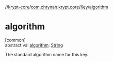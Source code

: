//[krypt-core](../../../index.md)/[com.chrynan.krypt.core](../index.md)/[Key](index.md)/[algorithm](algorithm.md)

# algorithm

[common]\
abstract val [algorithm](algorithm.md): [String](https://kotlinlang.org/api/latest/jvm/stdlib/kotlin/-string/index.html)

The standard algorithm name for this key.
